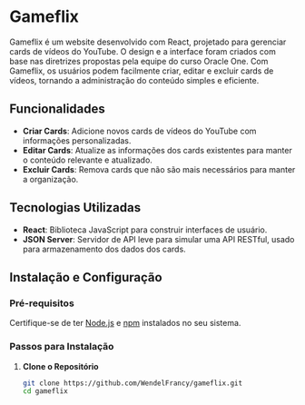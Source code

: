 # Gameflix

Gameflix é um website desenvolvido com React, projetado para gerenciar cards de vídeos do YouTube. O design e a interface foram criados com base nas diretrizes propostas pela equipe do curso Oracle One. Com Gameflix, os usuários podem facilmente criar, editar e excluir cards de vídeos, tornando a administração do conteúdo simples e eficiente.

## Funcionalidades

- **Criar Cards**: Adicione novos cards de vídeos do YouTube com informações personalizadas.
- **Editar Cards**: Atualize as informações dos cards existentes para manter o conteúdo relevante e atualizado.
- **Excluir Cards**: Remova cards que não são mais necessários para manter a organização.

## Tecnologias Utilizadas

- **React**: Biblioteca JavaScript para construir interfaces de usuário.
- **JSON Server**: Servidor de API leve para simular uma API RESTful, usado para armazenamento dos dados dos cards.

## Instalação e Configuração

### Pré-requisitos

Certifique-se de ter [Node.js](https://nodejs.org/) e [npm](https://www.npmjs.com/) instalados no seu sistema.

### Passos para Instalação

1. **Clone o Repositório**

   ```bash
   git clone https://github.com/WendelFrancy/gameflix.git
   cd gameflix